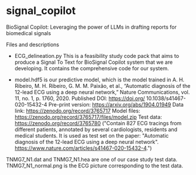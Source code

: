 # signal_copilot
BioSignal Copilot: Leveraging the power of LLMs in drafting reports for biomedical signals

Files and descriptions

- ECG_delineation.py This is a feasibility study code pack that aims to produce a Signal To Text for BioSignal Copilot system that we are developing. It contains the comprehensive code for our system.

- model.hdf5 is our predictive model, which is the model trained in 
A. H. Ribeiro, M. H. Ribeiro, G. M. M. Paixão, et al., “Automatic diagnosis of the 12-lead ECG using a deep neural network,” Nature Communications, vol. 11, no. 1, p. 1760, 2020. Published DOI: https://doi.org/ 10.1038/s41467-020-15432-4
Pre-print version: https://arxiv.org/abs/1904.01949
Data link: https://zenodo.org/record/3765717
Model files: https://zenodo.org/record/3765717/files/model.zip
Test data: https://zenodo.org/record/3765780 ("Contain 827 ECG tracings from different patients, annotated by several cardiologists, residents and medical students. It is used as test set on the paper: "Automatic diagnosis of the 12-lead ECG using a deep neural network". https://www.nature.com/articles/s41467-020-15432-4.")

TNMG7_N1.dat and TNMG7_N1.hea are one of our case study test data.
TNMG7_N1_normal.png is the ECG picture corresponding to the test data.
